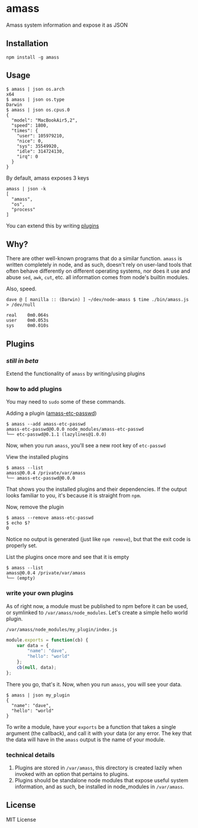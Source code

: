 amass
=====

Amass system information and expose it as JSON

Installation
------------

    npm install -g amass

Usage
-----

    $ amass | json os.arch
    x64
    $ amass | json os.type
    Darwin
    $ amass | json os.cpus.0
    {
      "model": "MacBookAir5,2",
      "speed": 1800,
      "times": {
        "user": 105979210,
        "nice": 0,
        "sys": 35549920,
        "idle": 314724130,
        "irq": 0
      }
    }

By default, amass exposes 3 keys

    amass | json -k
    [
      "amass",
      "os",
      "process"
    ]


You can extend this by writing [plugins](#plugins)

Why?
----

There are other well-known programs that do a similar function.  `amass` is written
completely in node, and as such, doesn't rely on user-land tools that often
behave differently on different operating systems, nor does it use and abuse
`sed`, `awk`, `cut`, etc. all information comes from node's builtin modules.

Also, speed.

    dave @ [ manilla :: (Darwin) ] ~/dev/node-amass $ time ./bin/amass.js > /dev/null

    real    0m0.064s
    user    0m0.053s
    sys     0m0.010s

Plugins
-------

### *still in beta*

Extend the functionality of `amass` by writing/using plugins

### how to add plugins

You may need to `sudo` some of these commands.

Adding a plugin ([amass-etc-passwd](https://github.com/bahamas10/amass-etc-passwd))

    $ amass --add amass-etc-passwd
    amass-etc-passwd@0.0.0 node_modules/amass-etc-passwd
    └── etc-passwd@0.1.1 (lazylines@1.0.0)

Now, when you run `amass`, you'll see a new root key of `etc-passwd`

View the installed plugins

    $ amass --list
    amass@0.0.4 /private/var/amass
    └── amass-etc-passwd@0.0.0

That shows you the installed plugins and their dependencies.  If the output
looks familiar to you, it's because it is straight from `npm`.

Now, remove the plugin

    $ amass --remove amass-etc-passwd
    $ echo $?
    0

Notice no output is generated (just like `npm remove`), but that the exit code
is properly set.

List the plugins once more and see that it is empty

    $ amass --list
    amass@0.0.4 /private/var/amass
    └── (empty)

### write your own plugins

As of right now, a module must be published to npm before it can be used,
or symlinked to `/var/amass/node_modules`.  Let's create a simple hello world
plugin.

`/var/amass/node_modules/my_plugin/index.js`
``` js
module.exports = function(cb) {
    var data = {
        "name": "dave",
        "hello": "world"
    };
    cb(null, data);
};
```

There you go, that's it.  Now, when you run `amass`, you will see your data.

    $ amass | json my_plugin
    {
      "name": "dave",
      "hello": "world"
    }

To write a module, have your `exports` be a function that takes a single
argument (the callback), and call it with your data (or any error.
The key that the data will have in the `amass` output is the name of your
module.

### technical details

1. Plugins are stored in `/var/amass`, this directory is created lazily
when invoked with an option that pertains to plugins.
2. Plugins should be standalone node modules that expose useful system
information, and as such, be installed in node\_modules in `/var/amass`.


License
-------

MIT License
